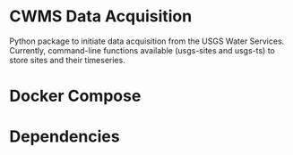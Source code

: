 # CWMS Data Acquisition

Python package to initiate data acquisition from the USGS Water Services.  Currently, command-line functions available (usgs-sites and usgs-ts) to store sites and their timeseries.

# Docker Compose

# Dependencies
